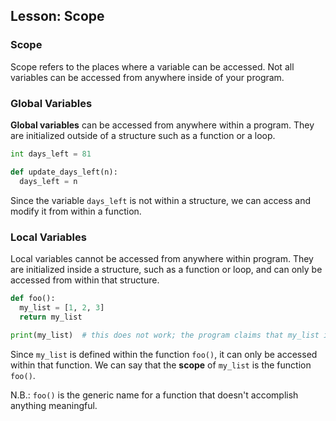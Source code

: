 ## Lesson: Scope

### Scope

Scope refers to the places where a variable can be accessed. Not all variables can be accessed from anywhere inside of your program.

### Global Variables

**Global variables** can be accessed from anywhere within a program. They are initialized outside of a structure such as a function or a loop.

```python
int days_left = 81

def update_days_left(n):
  days_left = n
```

Since the variable `days_left` is not within a structure, we can access and modify it from within a function.

### Local Variables

Local variables cannot be accessed from anywhere within program. They are initialized inside a structure, such as a function or loop, and can only be accessed from within that structure. 

```python
def foo():
  my_list = [1, 2, 3]
  return my_list
  
print(my_list)  # this does not work; the program claims that my_list is not defined
```

Since `my_list` is defined within the function `foo()`, it can only be accessed within that function. We can say that the **scope** of `my_list` is the function `foo()`. 

N.B.: `foo()` is the generic name for a function that doesn't accomplish anything meaningful.

